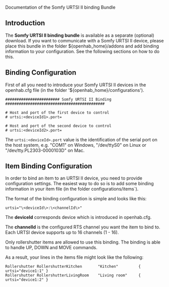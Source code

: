 Documentation of the Somfy URTSI II binding Bundle

## Introduction

The **Somfy URTSI II binding bundle** is available as a separate (optional) download. If you want to communicate with a Somfy URTSI II device, please place this bundle in the folder ${openhab_home}/addons and add binding information to your configuration. See the following sections on how to do this.

## Binding Configuration

First of all you need to introduce your Somfy URTSI II devices in the openhab.cfg file (in the folder '${openhab_home}/configurations').

    ######################## Somfy URTSI II Binding ############################################
    
    # Host and port of the first device to control
    # urtsi:<deviceId1>.port=
    
    # Host and port of the second device to control
    # urtsi:<deviceId2>.port=
    

The `urtsi:<deviceId>.port` value is the identification of the serial port on the host system, e.g. "COM1" on Windows, "/dev/ttyS0" on Linux or "/dev/tty.PL2303-0000103D" on Mac.


## Item Binding Configuration

In order to bind an item to an URTSI II device, you need to provide configuration settings. The easiest way to do so is to add some binding information in your item file (in the folder configurations/items`).

The format of the binding configuration is simple and looks like this:

    urtsi="\<deviceId\>:\<channelId\>"

The **deviceId** corresponds device which is introduced in openhab.cfg.

The **channelId** is the configured RTS channel you want the item to bind to. Each URTSI device supports up to 16 channels (1 - 16).

Only rollershutter items are allowed to use this binding. The binding is able to handle UP, DOWN and MOVE commands.

As a result, your lines in the items file might look like the following:

    Rollershutter RollershutterKitchen       "Kitchen"         { urtsi="device1:1" }
    Rollershutter RollershutterLivingRoom    "Living room"     { urtsi="device1:2" }